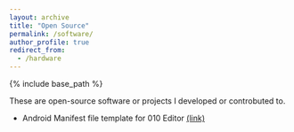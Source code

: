 ```yaml
---
layout: archive
title: "Open Source"
permalink: /software/
author_profile: true
redirect_from:
  - /hardware
---
```


{% include base_path %}



These are open-source software or projects I developed or controbuted to.


* Android Manifest file template for 010 Editor [(link)](https://www.sweetscape.com/010editor/repository/templates/file_info.php?file=AndroidManifest.bt&type=0&sort=)


